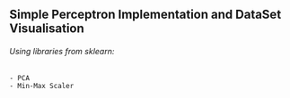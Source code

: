 ## Simple Perceptron Implementation and DataSet Visualisation
###### Using libraries from sklearn:
	- PCA 
	- Min-Max Scaler 

